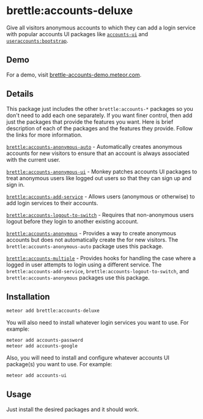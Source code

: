 # brettle:accounts-deluxe

Give all visitors anonymous accounts to which they can add a login service
with popular accounts UI packages like
[`accounts-ui`](https://atmospherejs.com/meteor/accounts-ui) and
[`useraccounts:bootstrap`](https://atmospherejs.com/useraccounts/bootstrap).

## Demo

For a demo, visit
[brettle-accounts-demo.meteor.com](http://brettle-accounts-demo.meteor.com).

## Details

This package just includes the other `brettle:accounts-*` packages so you don't
need to add each one separately. If you want finer control, then add just the
packages that provide the features you want. Here is brief description of each
of the packages and the features they provide. Follow the links for more
information.

[`brettle:accounts-anonymous-auto`](https://atmospherejs.com/brettle/accounts-anonymous-auto) -
Automatically creates anonymous accounts for new visitors to ensure that
an account is always associated with the current user.

[`brettle:accounts-anonymous-ui`](https://atmospherejs.com/brettle/accounts-anonymous-ui) -
Monkey patches accounts UI packages to treat anonymous users like logged out
users so that they can sign up and sign in.

[`brettle:accounts-add-service`](https://atmospherejs.com/brettle/accounts-add-service) -
Allows users (anonymous or otherwise) to add login services to their accounts.

[`brettle:accounts-logout-to-switch`](https://atmospherejs.com/brettle/accounts-logout-to-switch) -
Requires that non-anonymous users logout before they login to another existing
account.

[`brettle:accounts-anonymous`](https://atmospherejs.com/brettle/accounts-anonymous) -
Provides a way to create anonymous accounts but does not automatically create
the for new visitors. The `brettle:accounts-anonymous-auto` package uses this
package.

[`brettle:accounts-multiple`](https://atmospherejs.com/brettle/accounts-multiple) -
Provides hooks for handling the case where a logged in user attempts to login
using a different service. The `brettle:accounts-add-service`,
`brettle:accounts-logout-to-switch`, and `brettle:accounts-anonymous` packages
use this package.

## Installation

```sh
meteor add brettle:accounts-deluxe
```

You will also need to install whatever login services you want to use. For
example:

```sh
meteor add accounts-password
meteor add accounts-google
```

Also, you will need to install and configure whatever accounts UI package(s) you
want to use. For example:

```sh
meteor add accounts-ui
```

## Usage

Just install the desired packages and it should work.
